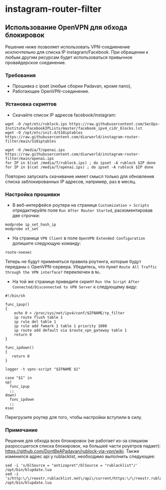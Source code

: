 # instagram-router-filter

## Использование OpenVPN для обхода блокировок
Решение ниже позволяет использовать VPN-соедиенение исключтельно для списка IP instagram/Facebook. При обращении к любым другим ресурсам будет использоваться привычное провайдерское соединение.

### Требования
* Прошивка с ipset (любые сборки Padavan, кроме nano),
* Работающее OpenVPN-соединение.

### Установка скриптов

* Скачайте список IP адресов facebook/instagram:
```
wget -O /opt/etc/rublock.ips https://raw.githubusercontent.com/SecOps-Institute/FacebookIPLists/master/facebook_ipv4_cidr_blocks.lst
wget -O /opt/etc/init.d/S10iptables https://raw.githubusercontent.com/diarworld/instagram-router-filter/main/S10iptables
```

```
wget -O /media/T/openai.ips https://raw.githubusercontent.com/diarworld/instagram-router-filter/main/openai.ips
for IP in $(cat /media/T/rublock.ips) ; do ipset -A rublock $IP done
for IP in $(cat /media/T/openai.ips) ; do ipset -A rublock $IP done
```

Повторно запускать скачивание имеет смысл только для обновления списка заблокированных IP адресов, например, раз в месяц.


### Настройка прошивки

* В веб-интерфейсе роутера на странице `Customization > Scripts` отредактируйте поле `Run After Router Started`, раскоментировав две строчки:
```
modprobe ip_set_hash_ip
modprobe xt_set
```
* На странице `VPN Client` в поле `OpenVPN Extended Configuration` допишите следующую команду:
```
route-noexec
```
Теперь не будут применяться правила роутинга, которые будут переданы с OpenVPN-сервера. Убедитесь, что пункт `Route All Traffic through the VPN interface?` переключен в `No`.
* На той же странице приведите скрипт `Run the Script After Connected/Disconnected to VPN Server` к следующему виду:
```
#!/bin/sh

func_ipup()
{
    echo 0 > /proc/sys/net/ipv4/conf/$IFNAME/rp_filter
    ip route flush table 1
    ip rule del table 1
    ip rule add fwmark 1 table 1 priority 1000
    ip route add default via $route_vpn_gateway table 1
    return 0
}

func_ipdown()
{
   return 0
}

logger -t vpnc-script "$IFNAME $1"

case "$1" in
up)
  func_ipup
  ;;
down)
  func_ipdown
  ;;
esac
```

Перегрузите роутер для того, чтобы настройки вступили в силу.

### Примечание

Решение для обхода всех блокировок (не работает из-за слишком разроссшегося списка блокировок, на большеё части роуетров падает): https://github.com/DontBeAPadavan/rublock-via-vpn/wiki. Также изменился адрес api у rublacklist, необходимо выполнить следующее:
```
sed -i 's/blSource = "antizapret"/blSource = "rublacklist"/' /opt/bin/blupdate.lua
sed -i 's/http:\/\/reestr.rublacklist.net\/api\/current/https:\/\/reestr.rublacklist.net\/api\/v2\/current\/csv/' /opt/bin/blupdate.lua
```

